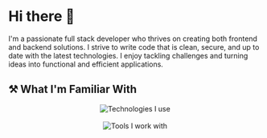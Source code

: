 # Hi there 👋
I'm a passionate full stack developer who thrives on creating both frontend and backend solutions. I strive to write code that is clean, secure, and up to date with the latest technologies. I enjoy tackling challenges and turning ideas into functional and efficient applications.


## ⚒️ What I'm Familiar With

<div align="center">
    <img src="https://skillicons.dev/icons?i=spring,react,nodejs,java,javascript,scss,css,html" alt="Technologies I use" /> <br><br>
    <img src="https://skillicons.dev/icons?i=postgresql,mysql,mongo,github,git,postman,docker,vscode,idea,webstorm,windows,linux,apple" alt="Tools I work with" /> <br>
</div>
